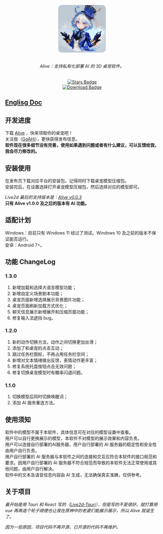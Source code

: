
<div align="center" style="display: flex; flex-direction: column; align-items: center;">
<img style="width: 156px; height: 156px; border-radius: 12px;" src="./assets/app-icon.png" alt="App Icon"/></a>
<br>
<br>
<i>Alive：支持私有化部署 AI 的 3D 桌宠软件。</i>
<br>
<br>
<a href="https://github.com/TopSea/Alive/stargazers"><img src="https://img.shields.io/github/stars/TopSea/Alive" alt="Stars Badge"/></a>
<a href="https://github.com/TopSea/Alive/releases"><img src="https://img.shields.io/github/downloads/TopSea/Alive/total" alt="Download Badge"/></a>
</div>

## [Englisg Doc](./docs/en/README.md)

## 开发进度
下载 [Alive] ，快来领取你的桌宠吧！   
关注我（[GoAHi](https://space.bilibili.com/307219768)），更快获得发布信息。    
**软件现在很多细节没有完善，使用如果遇到问题或者有什么建议，可以反馈给我，我会尽力修改的。**

## 安装使用
在发布页下载对应平台的安装包，记得同时下载桌宠模型压缩包。    
安装完后，在设置选择打开桌宠模型压缩包，然后选择对应的模型即可。     

*Live2d 最后的支持版本是：[Alive v0.0.3](https://github.com/TopSea/Alive/releases/tag/v0.0.3)*    
**只有 Alive v1.0.0 及之后的版本有 AI 功能。**     

## 适配计划
Windows：目前只有 Windows 11 经过了测试。Windows 10 及之前的版本不保证能否运行。  
安卓：Android 7+。

## 功能 ChangeLog
### 1.3.0 
1. 新增加载和选择大语言模型功能；
2. 新增自定义场景剧本功能；
3. 桌宠页面新增选择展示背景图片功能；
4. 桌宠页面刷新加载方式优化；
5. 聊天信息展示新增展开和压缩页面功能；
6. 修复输入法遮挡 bug。
### 1.2.0 
1. 新的动作切换方法，动作之间切换更加丝滑；
2. 添加了和桌宠的点击互动；
3. 跳过任务栏图标，不再占用任务栏空间；
4. 新增对文本情绪做出反馈，表情动作更丰富；
5. 修复系统托盘按钮点击无效问题；
6. 修复切换桌宠模型时有概率闪退问题。

### 1.1.0
1. 切换模型后同时切换唤醒词；
2. 添加 AI 服务重连方法。



## 使用须知
软件中的模型不属于本软件，具体信息可在对应的模型设置中查看。  
用户可以自行更换展示的模型，本软件不对模型的展示效果和内容负责。    
用户可以连接自行部署的AI服务器，用户自行部署的 AI 服务器的稳定性和安全性由用户自行负责。    
用户自行部署的 AI 服务器与本软件之间的连接和交互应符合本软件的接口规范和要求。因用户自行部署的 AI 服务器不符合规范而导致的本软件无法正常使用或其他问题，由用户自行解决。    
软件中的文本及语音信息内容由 AI 生成，无法确保真实准确，仅供参考。     
   

## 关于项目
*最开始是用 Tauri 和 React 写的（[Live2d-Tauri]），但是写的不是很好。就打算用 vue 再再造个轮子顺便也让我在原神中的老婆们能展示展示，所以 Alive 就诞生了。*    

*因为一些原因，项目代码不再开源，已开源的代码不再维护。*



[app-icon]: ./assets/app-icon.png
[Alive]: https://github.com/TopSea/Alive/releases/
[AliveAi]: https://github.com/TopSea/AliveAi
[Live2d-Tauri]: https://github.com/TopSea/Live2d-Tauri
